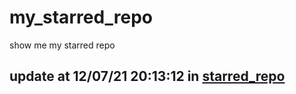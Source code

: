 # my_starred_repo
show me my starred repo

update at 12/07/21 20:13:12 in [starred_repo](./index.html)
---

